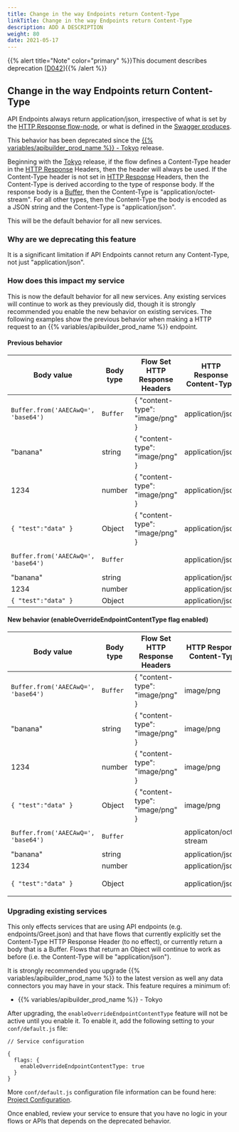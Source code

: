 ```yaml
---
title: Change in the way Endpoints return Content-Type
linkTitle: Change in the way Endpoints return Content-Type
description: ADD A DESCRIPTION
weight: 80
date: 2021-05-17
---
```


{{% alert title="Note" color="primary" %}}This document describes deprecation \[[D042](/docs/deprecations/#D042)\]{{% /alert %}}

## Change in the way Endpoints return Content-Type

API Endpoints always return application/json, irrespective of what is set by the [HTTP Response flow-node](/docs/developer_guide/flows/flow-nodes/http_response_flow-node/), or what is defined in the [Swagger produces](https://swagger.io/docs/specification/2-0/describing-responses/).

This behavior has been deprecated since the [{{% variables/apibuilder_prod_name %}} - Tokyo](/docs/release_notes/-_31_july_2020/) release.

Beginning with the [Tokyo](/docs/release_notes/-_31_july_2020/) release, if the flow defines a Content-Type header in the [HTTP Response](/docs/developer_guide/flows/flow-nodes/http_response_flow-node/) Headers, then the header will always be used. If the Content-Type header is not set in [HTTP Response](/docs/developer_guide/flows/flow-nodes/http_response_flow-node/) Headers, then the Content-Type is derived according to the type of response body. If the response body is a [Buffer](https://nodejs.org/api/buffer.html), then the Content-Type is "application/octet-stream". For all other types, then the Content-Type the body is encoded as a JSON string and the Content-Type is "application/json".

This will be the default behavior for all new services.

### Why are we deprecating this feature

It is a significant limitation if API Endpoints cannot return any Content-Type, not just "application/json".

### How does this impact my service

This is now the default behavior for all new services. Any existing services will continue to work as they previously did, though it is strongly recommended you enable the new behavior on existing services. The following examples show the previous behavior when making a HTTP request to an {{% variables/apibuilder_prod_name %}} endpoint.

#### Previous behavior

| Body value | Body type | Flow Set HTTP Response Headers | HTTP Response Content-Type | HTTP Response Body |
| --- | --- | --- | --- | --- |
| `Buffer.from('AAECAwQ=', 'base64')` | `Buffer` | { "content-type": "image/png" } | application/json | `{ "type":"Buffer","data":[0,1,2,3,4] }` |
| "banana" | string | { "content-type": "image/png" } | application/json | `"banana"` |
| 1234 | number | { "content-type": "image/png" } | application/json | `1234` |
| `{ "test":"data" }` | Object | { "content-type": "image/png" } | application/json | `{ "test":"data" }` |
| `Buffer.from('AAECAwQ=', 'base64')` | `Buffer` |  | application/json | `{ "type":"Buffer","data":[0,1,2,3,4] }` |
| "banana" | string |  | application/json | `"banana"` |
| 1234 | number |  | application/json | `1234` |
| `{ "test":"data" }` | Object |  | application/json | `{ "test":"data" }` |

#### New behavior (enableOverrideEndpointContentType flag enabled)

| Body value | Body type | Flow Set HTTP Response Headers | HTTP Response Content-Type | HTTP Response Body |
| --- | --- | --- | --- | --- |
| `Buffer.from('AAECAwQ=', 'base64')` | `Buffer` | { "content-type": "image/png" } | image/png | `[0x0, 0x1, 0x2, 0x3, 0x4]` |
| "banana" | string | { "content-type": "image/png" } | image/png | `"banana"` |
| 1234 | number | { "content-type": "image/png" } | image/png | `1234` |
| `{ "test":"data" }` | Object | { "content-type": "image/png" } | image/png | `{ "test":"data" }` |
| `Buffer.from('AAECAwQ=', 'base64')` | `Buffer` |  | applicaton/octet-stream | `[0x0, 0x1, 0x2, 0x3, 0x4]` |
| "banana" | string |  | application/json | `"banana"` |
| 1234 | number |  | application/json | `1234` |
| `{ "test":"data" }` | Object |  | application/json | `{ "test":"data" }` |

### Upgrading existing services

This only effects services that are using API endpoints (e.g. endpoints/Greet.json) and that have flows that currently explicitly set the Content-Type HTTP Response Header (to no effect), or currently return a body that is a Buffer. Flows that return an Object will continue to work as before (i.e. the Content-Type will be "application/json").

It is strongly recommended you upgrade {{% variables/apibuilder_prod_name %}} to the latest version as well any data connectors you may have in your stack. This feature requires a minimum of:

* {{% variables/apibuilder_prod_name %}} - Tokyo

After upgrading, the `enableOverrideEndpointContentType` feature will not be active until you enable it. To enable it, add the following setting to your `conf/default.js` file:

```
// Service configuration

{
  flags: {
    enableOverrideEndpointContentType: true
  }
}
```

More `conf/default.js` configuration file information can be found here: [Project Configuration](/docs/developer_guide/project/configuration/project_configuration/#flags).

Once enabled, review your service to ensure that you have no logic in your flows or APIs that depends on the deprecated behavior.
